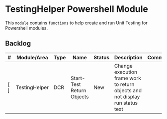 # TestingHelper Powershell Module

This `module` contains `functions` to help create and run Unit Testing for Powershell modules.

## Backlog

| #   | Module/Area   | Type | Name                      | Status | Description                                                                   | Comments |
| --- | ------------- | ---- | ------------------------- | ------ | ----------------------------------------------------------------------------- | -------- |
| [ ] | TestingHelper | DCR  | Start-Test Return Objects | New    | Change execution frame work to return objects and not display run status text |          |